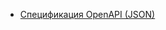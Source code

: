 - [Спецификация OpenAPI (JSON)](https://MaksimIschenko.github.io/Breadcrumbsovision-test-task/docs/openapi.json)
